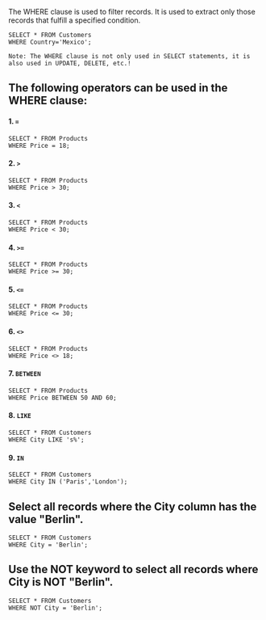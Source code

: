 The WHERE clause is used to filter records. It is used to extract only those records that fulfill a specified condition.
```
SELECT * FROM Customers
WHERE Country='Mexico';
```
``Note: The WHERE clause is not only used in SELECT statements, it is also used in UPDATE, DELETE, etc.!``

## The following operators can be used in the WHERE clause:  
#### 1. **``=``**      
```
SELECT * FROM Products  
WHERE Price = 18;  
```
#### 2. **``>``**  
```
SELECT * FROM Products
WHERE Price > 30;
```
#### 3. **``<``**
```
SELECT * FROM Products
WHERE Price < 30;
```
####  4. **``>=``**
```
SELECT * FROM Products
WHERE Price >= 30;
```
#### 5. **``<=``**
```
SELECT * FROM Products
WHERE Price <= 30;
```
#### 6. **``<>``**
```
SELECT * FROM Products
WHERE Price <> 18;
```
#### 7. **``BETWEEN``**
```
SELECT * FROM Products
WHERE Price BETWEEN 50 AND 60;
```
#### 8. **``LIKE``**
```
SELECT * FROM Customers
WHERE City LIKE 's%';
```
#### 9. **``IN``**
```
SELECT * FROM Customers
WHERE City IN ('Paris','London');
```

## Select all records where the City column has the value "Berlin".
```
SELECT * FROM Customers
WHERE City = 'Berlin';
```
## Use the NOT keyword to select all records where City is NOT "Berlin".
```
SELECT * FROM Customers
WHERE NOT City = 'Berlin';
```
